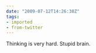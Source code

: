 ```yaml
---
date: "2009-07-12T14:26:30Z"
tags:
- imported
- from-twitter
---
```

Thinking is very hard. Stupid brain.
